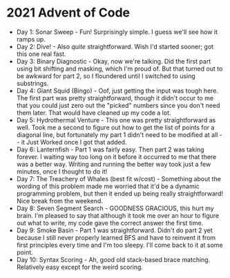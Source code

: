 # 2021 Advent of Code

* Day 1: Sonar Sweep - Fun! Surprisingly simple. I guess we'll see how it ramps up.
* Day 2: Dive! - Also _quite_ straightforward. Wish I'd started sooner; got this one real fast.
* Day 3: Binary Diagnostic - Okay, now we're talking. Did the first part using bit shifting and masking, which I'm proud of. But that turned out to be awkward for part 2, so I floundered until I switched to using substrings.
* Day 4: Giant Squid (Bingo) - Oof, just getting the input was tough here. The first part was pretty straightforward, though it didn't occur to me that you could just zero out the "picked" numbers since you don't need them later. That would have cleaned up my code a lot.
* Day 5: Hydrothermal Venture - This one was pretty straightforward as well. Took me a second to figure out how to get the list of points for a diagonal line, but fortunately my part 1 didn't need to be modified at all -- it Just Worked once I got that added.
* Day 6: Lanternfish - Part 1 was fairly easy. Then part 2 was taking forever. I waiting way too long on it before it occurred to me that there was a better way. Writing and running the better way took just a few minutes, once I thought to do it!
* Day 7: The Treachery of Whales (best fit w/cost) - Something about the wording of this problem made me worried that it'd be a dynamic programming problem, but then it ended up being really straightforward! Nice break from the weekend.
* Day 8: Seven Segment Search - GOODNESS GRACIOUS, this hurt my brain. I'm pleased to say that although it took me over an hour to figure out what to write, my code gave the correct answer the first time.
* Day 9: Smoke Basin - Part 1 was straightforward. Didn't do part 2 yet because I still never properly learned BFS and have to reinvent it from first principles every time and I'm too sleepy. I'll come back to it at some point.
* Day 10: Syntax Scoring - Ah, good old stack-based brace matching. Relatively easy except for the weird scoring.
